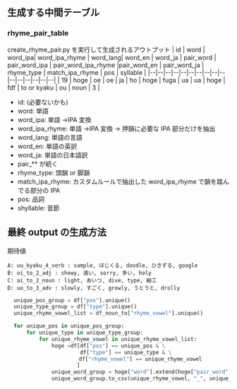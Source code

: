 ## 生成する中間テーブル

### rhyme_pair_table

create_rhyme_pair.py を実行して生成されるアウトプット
| id | word | word_ipa| word_ipa_rhyme | word_lang| word_en | word_ja | pair_word | pair_word_ipa | pair_word_ipa_rhyme |pair_word_en | pair_word_ja | rhyme_type | match_ipa_rhyme | pos | syllable |
|--|--|--|--|--|--|--|--|--|--|--|--|--|--|--|--|
| 19 | hoge | oe | oe | ja | ho | hoge | fuga | ua | ua | hoge | fdf | to or kyaku | ou | noun | 3 |

- id: (必要ないかも)
- word: 単語
- word_ipa: 単語 →IPA 変換
- word_ipa_rhyme: 単語 →IPA 変換 → 押韻に必要な IPA 部分だけを抽出
- word_lang: 単語の言語
- word_en: 単語の英訳
- word_ja: 単語の日本語訳
- pair\_\*\* が続く
- rhyme_type: 頭韻 or 脚韻
- match_ipa_rhyme: カスタムルールで抽出した word_ipa_rhyme で韻を踏んでる部分の IPA
- pos: 品詞
- shyllable: 音節

## 最終 output の生成方法

期待値

```buildoutcfg
A: uu_kyaku_4_verb : sample, ほじくる, doodle, ひきずる, google
B: oi_to_2_adj : showy, 遠い, sorry, 多い, holy
C: ai_to_2_noun : light, あいつ, dive, type, 細工
D: uo_to_3_adv : slowly, すごく, growly, うとうと, drolly
```

```python
  unique_pos_group = df["pos"].unique()
  unique_type_group = df["type"].unique()
  unique_rhyme_vowel_list = df_noun_to["rhyme_vowel"].unique()

  for unique_pos in unique_pos_group:
      for unique_type in unique_type_group:
          for unique_rhyme_vowel in unique_rhyme_vowel_list:
              hoge =df[df["pos"] == unique_pos & \
                       df["type"] == unique_type & \
    　　　　　　　       df["rhyme_vowel"] == unique_rhyme_vowel
                      ]
              unique_word_group = hoge["word"].extend(hoge["pair_word"]).unique()
              unique_word_group.to_csv(unique_rhyme_vowel, "_", unique_type, "_", unique_pos, ".csv", )
```
